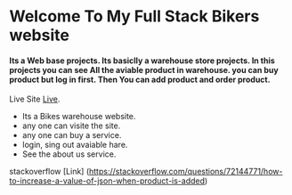 # Welcome To My Full Stack Bikers website
#### Its a Web base projects. Its basiclly a warehouse store projects. In this projects you can see All the aviable product in warehouse. you can buy product but log in first. Then You can add product and order product.

Live Site [Live](https://bikers-app-bd218.web.app/).

- Its a Bikes warehouse website.
- any one can visite the site.
- any one can buy a service.
- login, sing out avaiable hare.
- See the about us service.


 stackoverflow [Link] (https://stackoverflow.com/questions/72144771/how-to-increase-a-value-of-json-when-product-is-added)